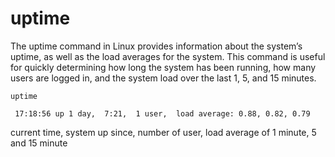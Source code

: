 # uptime

The uptime command in Linux provides information about the system’s uptime, as well as the load averages for the system. This command is useful for quickly determining how long the system has been running, how many users are logged in, and the system load over the last 1, 5, and 15 minutes.

```uptime  ```

``` 17:18:56 up 1 day,  7:21,  1 user,  load average: 0.88, 0.82, 0.79```



current time, system up since, number of user, load average of 1 minute, 5 and 15 minute